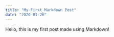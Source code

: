 ```yaml
---
title: "My First Markdown Post"
date: "2020-01-26"
---
```


Hello, this is my first post made using Markdown!